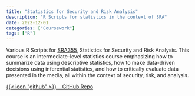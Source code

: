 ```yaml
---
title: "Statistics for Security and Risk Analysis"
description: "R Scripts for statistics in the context of SRA"
date: 2022-12-01
categories: ["Coursework"]
tags: ["R"]
---
```

Various R Scripts for [SRA355](https://bulletins.psu.edu/search/?scontext=courses&search=sra+365), Statistics for Security and Risk Analysis. This course is an intermediate-level statistics course emphasizing how to summarize data using descriptive statistics, how to make data-driven decisions using inferential statistics, and how to critically evaluate data presented in the media, all within the context of security, risk, and analysis.

[{{< icon "github" >}}&nbsp;&nbsp;&nbsp;&nbsp;GitHub Repo](https://github.com/lfgberg/SRA365)
